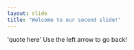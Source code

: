 ```yaml
---
layout: slide
title: "Welcome to our second slide!"
---
```

'quote here' 
Use the left arrow to go back!


